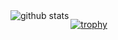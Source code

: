 <a href="https://github.com/anuraghazra/github-readme-stats">
  <img alt="github stats" align="left" src="https://github-readme-stats.vercel.app/api?username=yjunya&count_private=true&show_icons=true&theme=onedark" />
</a>

[![trophy](https://github-profile-trophy.vercel.app/?username=yjunya&theme=onedark&column=7)](https://github.com/ryo-ma/github-profile-trophy)
